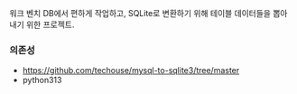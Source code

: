 
워크 벤치 DB에서 편하게 작업하고, SQLite로 변환하기 위해 테이블 데이터들을 뽑아내기 위한 프로젝트.

### 의존성
* https://github.com/techouse/mysql-to-sqlite3/tree/master
* python313
